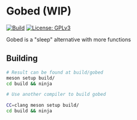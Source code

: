 # Gobed (WIP)

[![Build](https://img.shields.io/github/workflow/status/Woomy4680-exe/gobed/Linux?style=for-the-badge)](https://github.com/Woomy4680-exe/gobed/actions)
[![License: GPLv3](https://img.shields.io/badge/License-GPLV3-red?style=for-the-badge)](http://www.gnu.org/licenses/gpl-3.0)

Gobed is a "sleep" alternative with more functions 

## Building

```sh
# Result can be found at build/gobed
meson setup build/
cd build && ninja
```

```sh
# Use another compiler to build gobed

CC=clang meson setup build/
cd build && ninja

```

